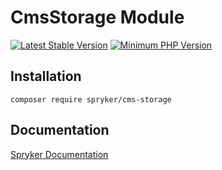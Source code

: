 # CmsStorage Module
[![Latest Stable Version](https://poser.pugx.org/spryker/cms-storage/v/stable.svg)](https://packagist.org/packages/spryker/cms-storage)
[![Minimum PHP Version](https://img.shields.io/badge/php-%3E%3D%207.3-8892BF.svg)](https://php.net/)

## Installation

```
composer require spryker/cms-storage
```

## Documentation

[Spryker Documentation](https://spryker.github.io)

